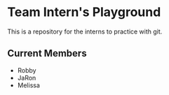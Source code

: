 # Team Intern's Playground

This is a repository for the interns to practice with git.

## Current Members

- Robby
- JaRon
- Melissa
